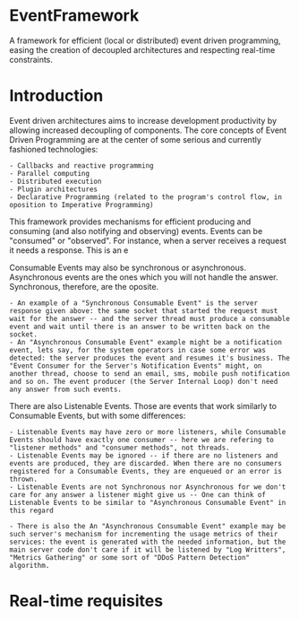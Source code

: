 # EventFramework
A framework for efficient (local or distributed) event driven programming, easing the creation of decoupled architectures and respecting real-time constraints.

Introduction
============

Event driven architectures aims to increase development productivity by allowing increased decoupling of components. The core concepts of Event Driven Programming are at the center of some serious and currently fashioned technologies:

	- Callbacks and reactive programming
	- Parallel computing
	- Distributed execution
	- Plugin architectures
	- Declarative Programming (related to the program's control flow, in oposition to Imperative Programming)

This framework provides mechanisms for efficient producing and consuming (and also notifying and observing) events. Events can be "consumed" or "observed". For instance, when a server receives a request it needs a response. This is an e

Consumable Events may also be synchronous or asynchronous. Asynchronous events are the ones which you will not handle the answer. Synchronous, therefore, are the oposite.

	- An example of a "Synchronous Consumable Event" is the server response given above: the same socket that started the request must wait for the answer -- and the server thread must produce a consumable event and wait until there is an answer to be written back on the socket.
	- An "Asynchronous Consumable Event" example might be a notification event, lets say, for the system operators in case some error was detected: the server produces the event and resumes it's business. The "Event Consumer for the Server's Notification Events" might, on another thread, choose to send an email, sms, mobile push notification and so on. The event producer (the Server Internal Loop) don't need any answer from such events.

There are also Listenable Events. Those are events that work similarly to Consumable Events, but with some differences:

	- Listenable Events may have zero or more listeners, while Consumable Events should have exactly one consumer -- here we are refering to "listener methods" and "consumer methods", not threads.
	- Listenable Events may be ignored -- if there are no listeners and events are produced, they are discarded. When there are no consumers registered for a Consumable Events, they are enqueued or an error is thrown.
	- Listenable Events are not Synchronous nor Asynchronous for we don't care for any answer a listener might give us -- One can think of Listenable Events to be similar to "Asynchronous Consumable Event" in this regard

	- There is also the An "Asynchronous Consumable Event" example may be such server's mechanism for incrementing the usage metrics of their services: the event is generated with the needed information, but the main server code don't care if it will be listened by "Log Writters", "Metrics Gathering" or some sort of "DDoS Pattern Detection" algorithm.

Real-time requisites
====================

